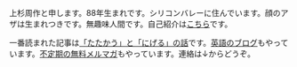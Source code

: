 上杉周作と申します。88年生まれです。シリコンバレーに住んでいます。顔のアザは生まれつきです。無趣味人間です。自己紹介は[こちら](/#about)です。

一番読まれた記事は[「たたかう」と「にげる」の話](/post/66112027707/y)です。[英語のブログ](http://chibicode.com)もやっています。[不定期の無料メルマガ](http://bit.ly/chibimail)もやっています。連絡は↓からどうぞ。
